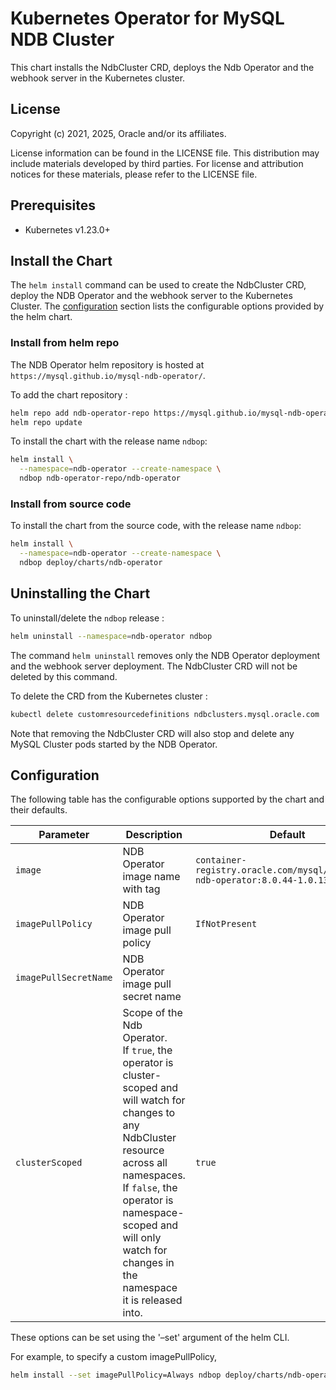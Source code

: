 # Kubernetes Operator for MySQL NDB Cluster

This chart installs the NdbCluster CRD, deploys the Ndb Operator and the webhook server in the Kubernetes cluster.

## License

Copyright (c) 2021, 2025, Oracle and/or its affiliates.

License information can be found in the LICENSE file. This distribution may include materials developed by third parties. For license and attribution notices for these materials, please refer to the LICENSE file.

## Prerequisites

- Kubernetes v1.23.0+

## Install the Chart

The `helm install` command can be used to create the NdbCluster CRD, deploy the NDB Operator and the webhook server to the Kubernetes Cluster.
The [configuration](#configuration) section lists the configurable options provided by the helm chart.

### Install from helm repo

The NDB Operator helm repository is hosted at `https://mysql.github.io/mysql-ndb-operator/`.

To add the chart repository :

```bash
helm repo add ndb-operator-repo https://mysql.github.io/mysql-ndb-operator/
helm repo update
```

To install the chart with the release name `ndbop`:

```bash
helm install \
  --namespace=ndb-operator --create-namespace \
  ndbop ndb-operator-repo/ndb-operator
```

### Install from source code

To install the chart from the source code, with the release name `ndbop`:

```bash
helm install \
  --namespace=ndb-operator --create-namespace \
  ndbop deploy/charts/ndb-operator
```

## Uninstalling the Chart

To uninstall/delete the `ndbop` release :

```bash
helm uninstall --namespace=ndb-operator ndbop
```
The command `helm uninstall` removes only the NDB Operator deployment and the webhook server deployment. The NdbCluster CRD will not be deleted by this command.

To delete the CRD from the Kubernetes cluster :

```bash
kubectl delete customresourcedefinitions ndbclusters.mysql.oracle.com
```
Note that removing the NdbCluster CRD will also stop and delete any MySQL Cluster pods started by the NDB Operator.

## Configuration

The following table has the configurable options supported by the chart and their defaults.

| Parameter             | Description                         | Default                     |
| ----------------------| ------------------------------------| ----------------------------|
| `image`               | NDB Operator image name with tag    | `container-registry.oracle.com/mysql/community-ndb-operator:8.0.44-1.0.13` |
| `imagePullPolicy`     | NDB Operator image pull policy      | `IfNotPresent`              |
| `imagePullSecretName` | NDB Operator image pull secret name |                             |
| `clusterScoped`       | Scope of the Ndb Operator.<br>If `true`, the operator is cluster-scoped and will watch for changes to any NdbCluster resource across all namespaces.<br>If `false`, the operator is namespace-scoped and will only watch for changes in the namespace it is released into. | `true`|

These options can be set using the '–set' argument of the helm CLI.

For example, to specify a custom imagePullPolicy,
```bash
helm install --set imagePullPolicy=Always ndbop deploy/charts/ndb-operator
```
